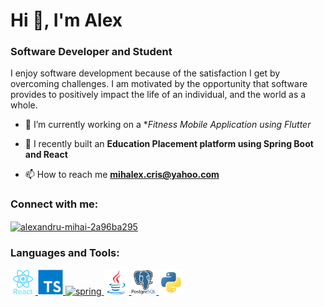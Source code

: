<h1 align="">Hi 👋, I'm Alex</h1>
<h3 align="">Software Developer and Student</h3>

 I enjoy software development because of the satisfaction I get by overcoming challenges. I am motivated by the opportunity that software provides to positively impact the life of an individual, and the world as a whole.

- 🔭 I’m currently working on a **Fitness Mobile Application using Flutter*

- 🌱 I recently built an **Education Placement platform using Spring Boot and React**

- 📫 How to reach me **mihalex.cris@yahoo.com**

<h3 align="left">Connect with me:</h3>
<p align="left">
<a href="https://linkedin.com/in/alexandru-mihai-2a96ba295" target="blank"><img align="center" src="https://raw.githubusercontent.com/rahuldkjain/github-profile-readme-generator/master/src/images/icons/Social/linked-in-alt.svg" alt="alexandru-mihai-2a96ba295" height="30" width="40" /></a>

<h3 align="left">Languages and Tools:</h3>
<p align="left"> </a> <a href="https://reactjs.org/" target="_blank" rel="noreferrer"> <img src="https://raw.githubusercontent.com/devicons/devicon/master/icons/react/react-original-wordmark.svg" alt="react" width="40" height="40"/> </a>  </a> <a href="https://www.typescriptlang.org/" target="_blank" rel="noreferrer"> <img src="https://raw.githubusercontent.com/devicons/devicon/master/icons/typescript/typescript-original.svg" alt="typescript" width="40" height="40"/> </a> <a href="https://spring.io/" target="_blank" rel="noreferrer"> <img src="https://www.vectorlogo.zone/logos/springio/springio-icon.svg" alt="spring" width="40" height="40"/> <a href="https://www.java.com" target="_blank" rel="noreferrer"> <img src="https://raw.githubusercontent.com/devicons/devicon/master/icons/java/java-original.svg" alt="java" width="40" height="40"/> </a> </a> <a href="https://www.postgresql.org" target="_blank" rel="noreferrer"> <img src="https://raw.githubusercontent.com/devicons/devicon/master/icons/postgresql/postgresql-original-wordmark.svg" alt="postgresql" width="40" height="40"/> </a> <a href="https://www.python.org" target="_blank" rel="noreferrer"> <img src="https://raw.githubusercontent.com/devicons/devicon/master/icons/python/python-original.svg" alt="python" width="40" height="40"/> </a> </p>
